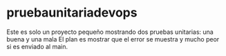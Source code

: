 # pruebaunitariadevops
Este es solo un proyecto pequeño mostrando dos pruebas unitarias: una buena y una mala
El plan es mostrar que el error se muestra y mucho peor si es enviado al main. 
